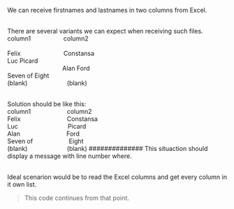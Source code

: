 We can receive firstnames and lastnames in two columns from Excel.

<br>There are several variants we can expect when receiving such files.
<br>column1 &nbsp; &nbsp; &nbsp; &nbsp; &nbsp; &nbsp; &nbsp; &nbsp; &nbsp; column2
<br><br> Felix &nbsp; &nbsp; &nbsp; &nbsp; &nbsp; &nbsp; &nbsp; &nbsp; &nbsp; &nbsp; &nbsp; &nbsp; Constansa
<br> Luc Picard
<br> &nbsp; &nbsp; &nbsp; &nbsp; &nbsp; &nbsp; &nbsp; &nbsp; &nbsp; &nbsp; &nbsp; &nbsp; &nbsp; &nbsp; &nbsp; &nbsp; Alan Ford
<br> Seven of Eight
<br>  (blank) &nbsp; &nbsp; &nbsp; &nbsp; &nbsp; &nbsp; &nbsp; &nbsp; &nbsp; &nbsp; &nbsp; (blank)



<br>Solution should be like this:
<br> column1 &nbsp; &nbsp; &nbsp; &nbsp; &nbsp; &nbsp; &nbsp; &nbsp; &nbsp; &nbsp; column2
<br> Felix &nbsp; &nbsp; &nbsp; &nbsp; &nbsp; &nbsp; &nbsp; &nbsp; &nbsp; &nbsp; &nbsp; &nbsp; &nbsp;  Constansa
<br> Luc &nbsp; &nbsp; &nbsp; &nbsp; &nbsp; &nbsp; &nbsp; &nbsp; &nbsp; &nbsp; &nbsp; &nbsp; &nbsp; &nbsp; Picard
<br> Alan &nbsp; &nbsp; &nbsp; &nbsp; &nbsp; &nbsp; &nbsp; &nbsp; &nbsp; &nbsp; &nbsp; &nbsp; &nbsp;  Ford
<br> Seven of &nbsp; &nbsp; &nbsp; &nbsp; &nbsp; &nbsp; &nbsp; &nbsp; &nbsp; &nbsp; Eight
<br>  (blank) &nbsp; &nbsp; &nbsp; &nbsp; &nbsp; &nbsp; &nbsp; &nbsp; &nbsp; &nbsp; &nbsp; (blank) ############## This situaction should display a message with line number where.



<br> Ideal scenarion would be to read the Excel columns and get every column in it own list.

>This code continues from that point.